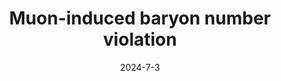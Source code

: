 ---
title: 'Muon-induced baryon number violation'
pub_number: 1
authors:  Patrick J. Fox,  Matheus Hostert,  Tony Menzo,  Maxim Pospelov,  Jure Zupan
collection: publication
permalink: /publication/2024-7-3-Muon-inducedbaryonnumberviolation
date: 2024-7-3
venue:  
paperurl: 'https://arxiv.org/abs/2407.03450'
citation_notitle: 'Patrick J. Fox, Matheus Hostert, Tony Menzo, Maxim Pospelov, Jure Zupan, preprint, 2024'
citation: 'Muon-induced baryon number violation, Patrick J. Fox, Matheus Hostert, Tony Menzo, Maxim Pospelov, Jure Zupan, preprint, 2024'
eprint: '2407.03450'

---